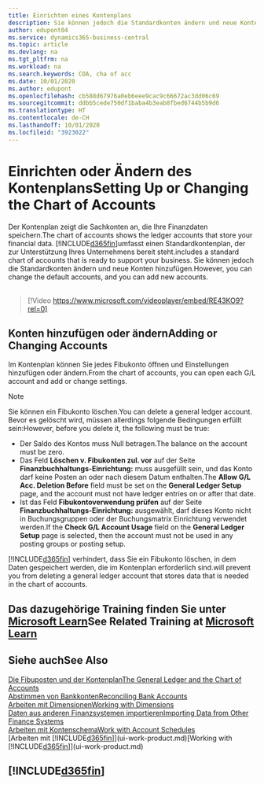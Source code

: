 ```yaml
---
title: Einrichten eines Kontenplans
description: Sie können jedoch die Standardkonten ändern und neue Konten hinzufügen.
author: edupont04
ms.service: dynamics365-business-central
ms.topic: article
ms.devlang: na
ms.tgt_pltfrm: na
ms.workload: na
ms.search.keywords: COA, cha of acc
ms.date: 10/01/2020
ms.author: edupont
ms.openlocfilehash: cb588d67976a0eb6eee9cac9c66672ac3dd06c69
ms.sourcegitcommit: ddbb5cede750df1baba4b3eab8fbed6744b5b9d6
ms.translationtype: HT
ms.contentlocale: de-CH
ms.lasthandoff: 10/01/2020
ms.locfileid: "3923022"
---
```

# <a name="setting-up-or-changing-the-chart-of-accounts"></a><span data-ttu-id="4da68-103">Einrichten oder Ändern des Kontenplans</span><span class="sxs-lookup"><span data-stu-id="4da68-103">Setting Up or Changing the Chart of Accounts</span></span>
<span data-ttu-id="4da68-104">Der Kontenplan zeigt die Sachkonten an, die Ihre Finanzdaten speichern.</span><span class="sxs-lookup"><span data-stu-id="4da68-104">The chart of accounts shows the ledger accounts that store your financial data.</span></span> [!INCLUDE[d365fin](includes/d365fin_md.md)]<span data-ttu-id="4da68-105">umfasst einen Standardkontenplan, der zur Unterstützung Ihres Unternehmens bereit steht.</span><span class="sxs-lookup"><span data-stu-id="4da68-105">includes a standard chart of accounts that is ready to support your business.</span></span>
<span data-ttu-id="4da68-106">Sie können jedoch die Standardkonten ändern und neue Konten hinzufügen.</span><span class="sxs-lookup"><span data-stu-id="4da68-106">However, you can change the default accounts, and you can add new accounts.</span></span>
<br><br>  

> [!Video https://www.microsoft.com/videoplayer/embed/RE43KO9?rel=0]


## <a name="adding-or-changing-accounts"></a><span data-ttu-id="4da68-107">Konten hinzufügen oder ändern</span><span class="sxs-lookup"><span data-stu-id="4da68-107">Adding or Changing Accounts</span></span>
<span data-ttu-id="4da68-108">Im Kontenplan können Sie jedes Fibukonto öffnen und Einstellungen hinzufügen oder ändern.</span><span class="sxs-lookup"><span data-stu-id="4da68-108">From the chart of accounts, you can open each G/L account and add or change settings.</span></span>

> [!NOTE]  
>   <span data-ttu-id="4da68-109">Sie können ein Fibukonto löschen.</span><span class="sxs-lookup"><span data-stu-id="4da68-109">You can delete a general ledger account.</span></span> <span data-ttu-id="4da68-110">Bevor es gelöscht wird, müssen allerdings folgende Bedingungen erfüllt sein:</span><span class="sxs-lookup"><span data-stu-id="4da68-110">However, before you delete it, the following must be true:</span></span>  
>  
>   * <span data-ttu-id="4da68-111">Der Saldo des Kontos muss Null betragen.</span><span class="sxs-lookup"><span data-stu-id="4da68-111">The balance on the account must be zero.</span></span>  
>   * <span data-ttu-id="4da68-112">Das Feld **Löschen v. Fibukonten zul. vor** auf der Seite **Finanzbuchhaltungs-Einrichtung:** muss ausgefüllt sein, und das Konto darf keine Posten an oder nach diesem Datum enthalten.</span><span class="sxs-lookup"><span data-stu-id="4da68-112">The **Allow G/L Acc. Deletion Before** field must be set on the **General Ledger Setup** page, and the account must not have ledger entries on or after that date.</span></span>  
>   * <span data-ttu-id="4da68-113">Ist das Feld **Fibukontoverwendung prüfen** auf der Seite **Finanzbuchhaltungs-Einrichtung:** ausgewählt, darf dieses Konto nicht in Buchungsgruppen oder der Buchungsmatrix Einrichtung verwendet werden.</span><span class="sxs-lookup"><span data-stu-id="4da68-113">If the **Check G/L Account Usage** field on the **General Ledger Setup** page is selected, then the account must not be used in any posting groups or posting setup.</span></span>  

[!INCLUDE[d365fin](includes/d365fin_md.md)] <span data-ttu-id="4da68-114">verhindert, dass Sie ein Fibukonto löschen, in dem Daten gespeichert werden, die im Kontenplan erforderlich sind.</span><span class="sxs-lookup"><span data-stu-id="4da68-114">will prevent you from deleting a general ledger account that stores data that is needed in the chart of accounts.</span></span>  

## <a name="see-related-training-at-microsoft-learn"></a><span data-ttu-id="4da68-115">Das dazugehörige Training finden Sie unter [Microsoft Learn](/learn/modules/chart-accounts-dynamics-365-business-central/index)</span><span class="sxs-lookup"><span data-stu-id="4da68-115">See Related Training at [Microsoft Learn](/learn/modules/chart-accounts-dynamics-365-business-central/index)</span></span>

## <a name="see-also"></a><span data-ttu-id="4da68-116">Siehe auch</span><span class="sxs-lookup"><span data-stu-id="4da68-116">See Also</span></span>
[<span data-ttu-id="4da68-117">Die Fibuposten und der Kontenplan</span><span class="sxs-lookup"><span data-stu-id="4da68-117">The General Ledger and the Chart of Accounts</span></span>](finance-general-ledger.md)  
[<span data-ttu-id="4da68-118">Abstimmen von Bankkonten</span><span class="sxs-lookup"><span data-stu-id="4da68-118">Reconciling Bank Accounts</span></span>](bank-manage-bank-accounts.md)  
[<span data-ttu-id="4da68-119">Arbeiten mit Dimensionen</span><span class="sxs-lookup"><span data-stu-id="4da68-119">Working with Dimensions</span></span>](finance-dimensions.md)  
[<span data-ttu-id="4da68-120">Daten aus anderen Finanzsystemen importieren</span><span class="sxs-lookup"><span data-stu-id="4da68-120">Importing Data from Other Finance Systems</span></span>](across-import-data-configuration-packages.md)  
[<span data-ttu-id="4da68-121">Arbeiten mit Kontenschema</span><span class="sxs-lookup"><span data-stu-id="4da68-121">Work with Account Schedules</span></span>](bi-how-work-account-schedule.md)  
<span data-ttu-id="4da68-122">[Arbeiten mit [!INCLUDE[d365fin](includes/d365fin_md.md)]](ui-work-product.md)</span><span class="sxs-lookup"><span data-stu-id="4da68-122">[Working with [!INCLUDE[d365fin](includes/d365fin_md.md)]](ui-work-product.md)</span></span>  

## [!INCLUDE[d365fin](includes/free_trial_md.md)]
